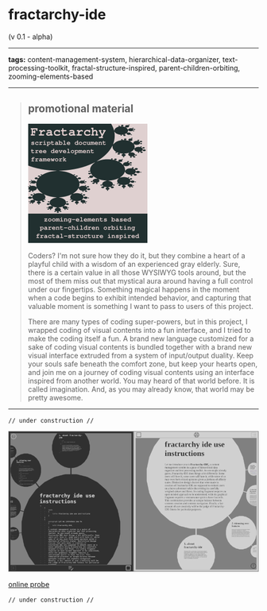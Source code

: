 # fractarchy-ide

(v 0.1 - alpha)

- - -

**tags:** content-management-system, hierarchical-data-organizer, text-processing-toolkit, fractal-structure-inspired, parent-children-orbiting, zooming-elements-based

- - -

> ## promotional material
> 
> ![](media/ad.png)
>
> Coders? I'm not sure how they do it, but they combine a heart of a playful child with a wisdom of an experienced gray elderly. Sure, there is a certain value in all those WYSIWYG tools around, but the most of them miss out that mystical aura around having a full control under our fingertips. Something magical happens in the moment when a code begins to exhibit intended behavior, and capturing that valuable moment is something I want to pass to users of this project.
> 
> There are many types of coding super-powers, but in this project, I wrapped coding of visual contents into a fun interface, and I tried to make the coding itself a fun. A brand new language customized for a sake of coding visual contents is bundled together with a brand new visual interface extruded from a system of input/output duality. Keep your souls safe beneath the comfort zone, but keep your hearts open, and join me on a journey of coding visual contents using an interface inspired from another world. You may heard of that world before. It is called imagination. And, as you may already know, that world may be pretty awesome.

- - -

    // under construction //
        
![](media/ssh.png)

[online probe](https://contrast-zone.github.io/fractarchy-ide/index.html)

    // under construction //

